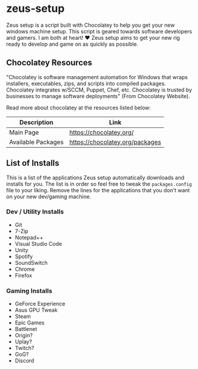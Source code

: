 # zeus-setup

Zeus setup is a script built with Chocolatey to help you get your new windows machine setup.
This script is geared towards software developers and gamers. 
I am both at heart! :heart:
Zeus setup aims to get your new rig ready to develop and game on as quickly as possible.

## Chocolatey Resources

"Chocolatey is software management automation for Windows that wraps installers, executables, zips, and scripts into compiled packages. Chocolatey integrates w/SCCM, Puppet, Chef, etc. Chocolatey is trusted by businesses to manage software deployments" (From Chocolatey Website). 

Read more about chocolatey at the resources listed below:

| Description | Link | 
|---|---|
| Main Page | <https://chocolatey.org/> | 
| Available Packages |<https://chocolatey.org/packages>

## List of Installs

This is a list of the applications Zeus setup automatically downloads and installs for you. The list is in order so feel free to tweak the `packages.config` file to your liking. Remove the lines for the applications that you don't want on your new dev/gaming machine.

### Dev / Utility Installs 
* Git
* 7-Zip
* Notepad++
* Visual Studio Code
* Unity
* Spotify
* SoundSwitch
* Chrome
* Firefox

### Gaming Installs
* GeForce Experience
* Asus GPU Tweak
* Steam
* Epic Games
* Battlenet
* Origin?
* Uplay?
* Twitch?
* GoG?
* Discord

